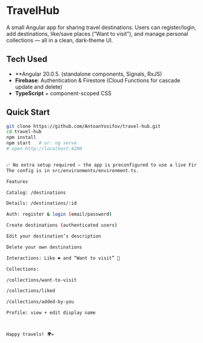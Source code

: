 # TravelHub

A small Angular app for sharing travel destinations. Users can register/login, add destinations, like/save places (“Want to visit”), and manage personal collections — all in a clean, dark-theme UI.

## Tech Used
- **Angular 20.0.5. (standalone components, Signals, RxJS)
- **Firebase**: Authentication & Firestore (Cloud Functions for cascade update and delete)
- **TypeScript** + component-scoped CSS

## Quick Start
```bash
git clone https://github.com/AntoanYosifov/travel-hub.git
cd travel-hub
npm install
npm start   # or: ng serve
# open http://localhost:4200


✅ No extra setup required — the app is preconfigured to use a live Firebase backend.
The config is in src/environments/environment.ts.

Features

Catalog: /destinations

Details: /destinations/:id

Auth: register & login (email/password)

Create destinations (authenticated users)

Edit your destination’s description

Delete your own destinations

Interactions: Like ❤️ and “Want to visit” 📌

Collections:

/collections/want-to-visit

/collections/liked

/collections/added-by-you

Profile: view + edit display name



Happy travels! 🌍✈️